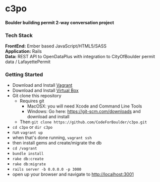 c3po
===
#### Boulder building permit 2-way conversation project

### Tech Stack

**FrontEnd:**  Ember based JavaScript/HTML5/SASS  
**Application:**  Rails  
**Data:**  REST API to OpenDataPlus with integration to CityOfBoulder permit data / LafayettePermit  

### Getting Started
* Download and Install [Vagrant](http://docs.vagrantup.com/v2/installation/)
* Download and Install [Virtual Box](https://www.virtualbox.org/wiki/Downloads)
* Git clone this repository
  * Requires git 
    * MacOSX: you will need Xcode and Command Line Tools
    * Windows: Go here: <https://git-scm.com/downloads> and download and install
  * Then `git clone https://github.com/CodeForBoulder/c3po.git` 
* `cd c3po` or `dir c3po`
* run `vagrant up`
* when that's done running, `vagrant ssh`
* then install gems and create/migrate the db
* `cd /vagrant` 
* `bundle install`
* `rake db:create`
* `rake db:migrate`
* `rails server -b 0.0.0.0 -p 3000`
* open up your browser and navigate to <http://localhost:3001>

